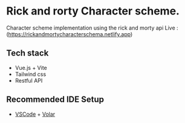 # Rick and rorty Character scheme. 

Character scheme implementation using the rick and morty api 
Live : (https://rickandmortycharacterschema.netlify.app)
## Tech stack

- Vue.js + Vite
- Tailwind css
- Restful API

## Recommended IDE Setup

- [VSCode](https://code.visualstudio.com/) + [Volar](https://marketplace.visualstudio.com/items?itemName=johnsoncodehk.volar)
